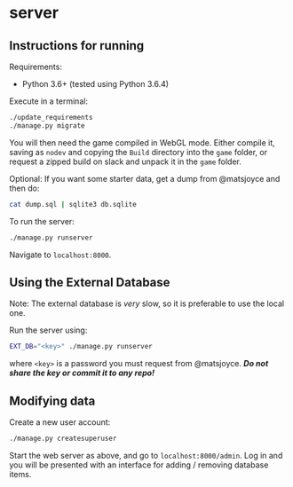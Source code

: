 server
======

Instructions for running
------------------------

Requirements:

 - Python 3.6+ (tested using Python 3.6.4)

Execute in a terminal:

```bash
./update_requirements
./manage.py migrate
```

You will then need the game compiled in WebGL mode. Either compile it, saving as `nodev` and copying the `Build` directory into the `game` folder, or request a zipped build on slack and unpack it in the `game` folder.

Optional: If you want some starter data, get a dump from @matsjoyce and then do:

```bash
cat dump.sql | sqlite3 db.sqlite
```

To run the server:

```bash
./manage.py runserver
```

Navigate to `localhost:8000`.

Using the External Database
---------------------------

Note: The external database is _very_ slow, so it is preferable to use the local one.

Run the server using:

```bash
EXT_DB="<key>" ./manage.py runserver
```

where `<key>` is a password you must request from @matsjoyce. **_Do not share the key or commit it to any repo!_**

Modifying data
--------------

Create a new user account:

```bash
./manage.py createsuperuser
```

Start the web server as above, and go to `localhost:8000/admin`. Log in and you will be presented with an interface for adding / removing database items.
